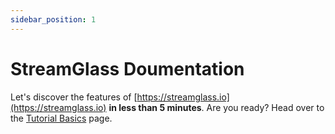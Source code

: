 ```yaml
---
sidebar_position: 1
---
```


# StreamGlass Doumentation

Let's discover the features of [https://streamglass.io](https://streamglass.io) **in less than 5 minutes**. Are you ready?
Head over to the [Tutorial Basics](./tutorial-basics/quickstart.md) page.
